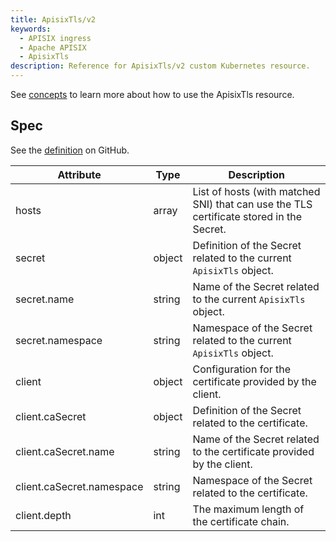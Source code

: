 ```yaml
---
title: ApisixTls/v2
keywords:
  - APISIX ingress
  - Apache APISIX
  - ApisixTls
description: Reference for ApisixTls/v2 custom Kubernetes resource.
---
```

<!--
#
# Licensed to the Apache Software Foundation (ASF) under one or more
# contributor license agreements.  See the NOTICE file distributed with
# this work for additional information regarding copyright ownership.
# The ASF licenses this file to You under the Apache License, Version 2.0
# (the "License"); you may not use this file except in compliance with
# the License.  You may obtain a copy of the License at
#
#     http://www.apache.org/licenses/LICENSE-2.0
#
# Unless required by applicable law or agreed to in writing, software
# distributed under the License is distributed on an "AS IS" BASIS,
# WITHOUT WARRANTIES OR CONDITIONS OF ANY KIND, either express or implied.
# See the License for the specific language governing permissions and
# limitations under the License.
#
-->

See [concepts](https://apisix.apache.org/docs/ingress-controller/concepts/apisix_tls) to learn more about how to use the ApisixTls resource.

## Spec

See the [definition](https://github.com/apache/apisix-ingress-controller/blob/master/samples/deploy/crd/v1/ApisixTls.yaml) on GitHub.

| Attribute                 | Type   | Description                                                                             |
|---------------------------|--------|-----------------------------------------------------------------------------------------|
| hosts                     | array  | List of hosts (with matched SNI) that can use the TLS certificate stored in the Secret. |
| secret                    | object | Definition of the Secret related to the current `ApisixTls` object.                     |
| secret.name               | string | Name of the Secret related to the current `ApisixTls` object.                           |
| secret.namespace          | string | Namespace of the Secret related to the current `ApisixTls` object.                      |
| client                    | object | Configuration for the certificate provided by the client.                               |
| client.caSecret           | object | Definition of the Secret related to the certificate.                                    |
| client.caSecret.name      | string | Name of the Secret related to the certificate provided by the client.                   |
| client.caSecret.namespace | string | Namespace of the Secret related to the certificate.                                     |
| client.depth              | int    | The maximum length of the certificate chain.                                            |
